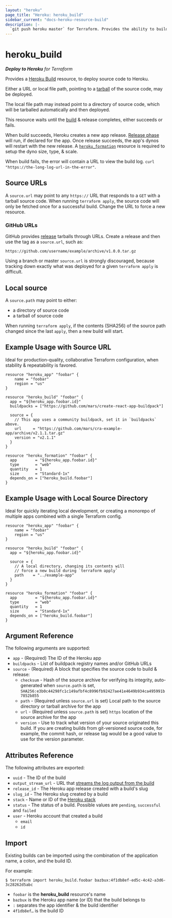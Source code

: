 ```yaml
---
layout: "heroku"
page_title: "Heroku: heroku_build"
sidebar_current: "docs-heroku-resource-build"
description: |-
  `git push heroku master` for Terraform. Provides the ability to build & release code from a local or remote source archive, making it possible to launch apps directly from a Terraform config
---
```


# heroku\_build

***Deploy to Heroku** for Terraform*

Provides a [Heroku Build](https://devcenter.heroku.com/articles/platform-api-reference#build)
resource, to deploy source code to Heroku.

Either a URL or local file path, pointing to a [tarball](https://en.wikipedia.org/wiki/Tar_(computing)) of the source code, may be deployed.

The local file path may instead point to a directory of source code, which will be tarballed automatically and then deployed.

This resource waits until the [build](https://devcenter.heroku.com/articles/build-and-release-using-the-api) & release completes, either succeeds or fails.

When build succeeds, Heroku creates a new app release. [Release phase](https://devcenter.heroku.com/articles/release-phase) will run, if declared for the app. Once release succeeds, the app's dynos will restart with the new release. A [`heroku_formation`](formation.html) resource is required to setup the dyno size, type, & scale.

When build fails, the error will contain a URL to view the build log. `curl "https://the-long-log-url-in-the-error"`.

## Source URLs
A `source.url` may point to any `https://` URL that responds to a `GET` with a tarball source code. When running `terraform apply`, the source code will only be fetched once for a successful build. Change the URL to force a new resource.

### GitHub URLs
GitHub provides [release](https://help.github.com/articles/creating-releases/) tarballs through URLs. Create a release and then use the tag as a `source.url`, such as:

```
https://github.com/username/example/archive/v1.0.0.tar.gz
```

Using a branch or master `source.url` is strongly discouraged, because tracking down exactly what was deployed for a given `terraform apply` is difficult.

## Local source
A `source.path` may point to either:

* a directory of source code
* a tarball of source code

When running `terraform apply`, if the contents (SHA256) of the source path changed since the last `apply`, then a new build will start.

## Example Usage with Source URL

Ideal for production-quality, collaborative Terraform configuration, when stability & repeatability is favored.

```hcl
resource "heroku_app" "foobar" {
    name = "foobar"
    region = "us"
}

resource "heroku_build" "foobar" {
  app = "${heroku_app.foobar.id}"
  buildpacks = ["https://github.com/mars/create-react-app-buildpack"]

  source = {
    // This app uses a community buildpack, set it in `buildpacks` above.
    url     = "https://github.com/mars/cra-example-app/archive/v2.1.1.tar.gz"
    version = "v2.1.1"
  }
}

resource "heroku_formation" "foobar" {
  app        = "${heroku_app.foobar.id}"
  type       = "web"
  quantity   = 1
  size       = "Standard-1x"
  depends_on = ["heroku_build.foobar"]
}
```

## Example Usage with Local Source Directory

Ideal for quickly iterating local development, or creating a monorepo of multiple apps combined with a single Terraform config.

```hcl
resource "heroku_app" "foobar" {
    name = "foobar"
    region = "us"
}

resource "heroku_build" "foobar" {
  app = "${heroku_app.foobar.id}"

  source = {
    // A local directory, changing its contents will
    // force a new build during `terraform apply`
    path    = "../example-app"
  }
}

resource "heroku_formation" "foobar" {
  app        = "${heroku_app.foobar.id}"
  type       = "web"
  quantity   = 1
  size       = "Standard-1x"
  depends_on = ["heroku_build.foobar"]
}
```

## Argument Reference

The following arguments are supported:

* `app` - (Required) The ID of the Heroku app
* `buildpacks` - List of buildpack registry names and/or GitHub URLs
* `source` - (Required) A block that specifies the source code to build & release:
  * `checksum` - Hash of the source archive for verifying its integrity, auto-generated when `source.path` is set, `SHA256:e3b0c44298fc1c149afbf4c8996fb92427ae41e4649b934ca495991b7852b855`
  * `path` - (Required unless `source.url` is set) Local path to the source directory or tarball archive for the app
  * `url` - (Required unless `source.path` is set) `https` location of the source archive for the app
  * `version` - Use to track what version of your source originated this build. If you are creating builds from git-versioned source code, for example, the commit hash, or release tag would be a good value to use for the version parameter.


## Attributes Reference

The following attributes are exported:

* `uuid` - The ID of the build
* `output_stream_url` - URL that [streams the log output from the build](https://devcenter.heroku.com/articles/build-and-release-using-the-api#streaming-build-output)
* `release_id` - The Heroku app release created with a build's slug
* `slug_id` - The Heroku slug created by a build
* `stack` - Name or ID of the [Heroku stack](https://devcenter.heroku.com/articles/stack)
* `status` - The status of a build. Possible values are `pending`, `successful` and `failed`
* `user` - Heroku account that created a build
  * `email`
  * `id`

## Import
Existing builds can be imported using the combination of the application name, a colon, and the build ID.

For example:
```
$ terraform import heroku_build.foobar bazbux:4f1db8ef-ed5c-4c42-a3d6-3c28262d5abc
```

* `foobar` is the **heroku_build** resource's name
* `bazbux` is the Heroku app name (or ID) that the build belongs to
* `:` separates the app identifier & the build identifier
* `4f1db8ef…` is the build ID
